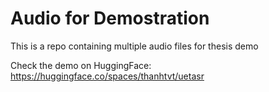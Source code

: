 # Audio for Demostration

This is a repo containing multiple audio files for thesis demo

Check the demo on HuggingFace: https://huggingface.co/spaces/thanhtvt/uetasr
